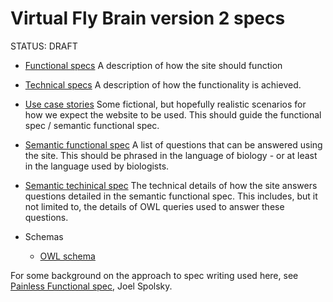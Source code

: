 # Virtual Fly Brain version 2 specs

STATUS: DRAFT

* [Functional specs](functional_specs.md)
A description of how the site should function
* [Technical specs](tech_specs.md)
A description of how the functionality is achieved.
* [Use case stories](use_stories.md)
Some fictional, but hopefully realistic scenarios for how we expect
the website to be used.  This should guide the functional spec / semantic functional spec.
* [Semantic functional spec](semantic_functional_spec.md)
A list of questions that can be answered using the site. This should be phrased in the language of biology - or at least in the language used by biologists.
* [Semantic techinical spec](semantic_technical_spec.md)
The technical details of how the site answers questions detailed in the semantic functional spec.  This includes, but it not limited to, the details of OWL queries used to answer these questions.

* Schemas
  * [OWL schema](owl_schema.md)

For some background on the approach to spec writing used here, see [Painless Functional spec](http://www.joelonsoftware.com/articles/fog0000000035.html),
Joel Spolsky.


